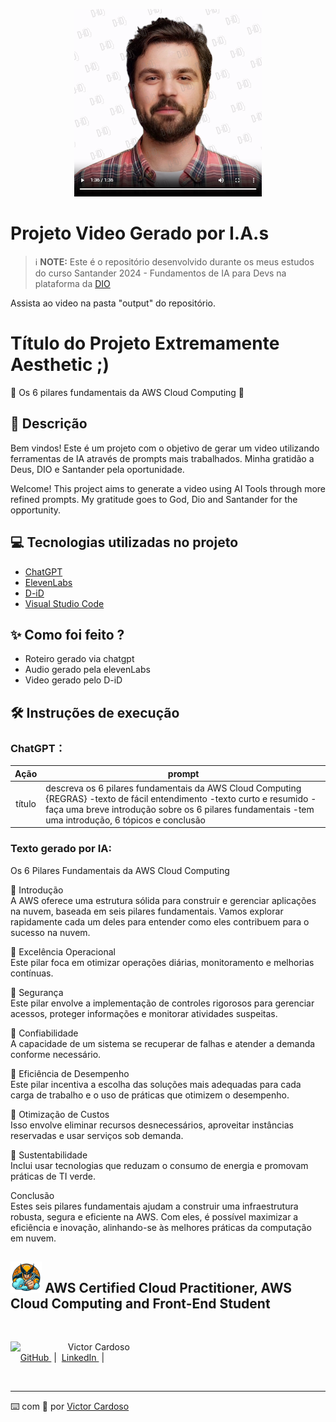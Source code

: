 <p align="center">
<img 
    src="./assets/image/pilaresAws.png"
    width="300"
/>
</p>

# Projeto Video Gerado por I.A.s

 > ℹ️ **NOTE:** Este é o repositório desenvolvido durante os meus estudos do curso Santander 2024 - Fundamentos de IA para Devs na plataforma da [DIO](https://dio.me)

Assista ao video na pasta "output" do repositório.

# Título do Projeto Extremamente Aesthetic ;)
🤖 Os 6 pilares fundamentais da AWS Cloud Computing 🤖

## 📒 Descrição
Bem vindos! Este é um projeto com o objetivo de gerar um video utilizando ferramentas de IA através de prompts mais trabalhados. Minha gratidão a Deus, DIO e Santander pela oportunidade.

Welcome! This project aims to generate a video using AI Tools through more refined prompts. My gratitude goes to God, Dio and Santander for the opportunity.

## 💻 Tecnologias utilizadas no projeto

- [ChatGPT](https://chat.openai.com/) 
- [ElevenLabs](https://beta.elevenlabs.io/)
- [D-iD](https://www.d-id.com/)
- [Visual Studio Code](https://code.visualstudio.com/)

## ✨ Como foi feito ?

- Roteiro gerado via chatgpt
- Audio gerado pela elevenLabs
- Video gerado pelo D-iD

## 🛠️ Instruções de execução

### ChatGPT：

|   Ação   | prompt                                                                                                                                                                                                                                                                         |
| :------: | ------------------------------------------------------------------------------------------------------------------------------------------------------------------------------------------------------------------------------------------------------------------------------ |
|  título  | descreva os 6 pilares fundamentais da AWS Cloud Computing {REGRAS} -texto de fácil entendimento -texto curto e resumido -faça uma breve introdução sobre os 6 pilares fundamentais -tem uma introdução, 6 tópicos e conclusão |

### Texto gerado por IA:

Os 6 Pilares Fundamentais da AWS Cloud Computing

🔷 Introdução<br>
A AWS oferece uma estrutura sólida para construir e gerenciar aplicações na nuvem, baseada em seis pilares fundamentais. Vamos explorar rapidamente cada um deles para entender como eles contribuem para o sucesso na nuvem.

🔷 Excelência Operacional<br>
Este pilar foca em otimizar operações diárias, monitoramento e melhorias contínuas.

🔷 Segurança<br>
Este pilar envolve a implementação de controles rigorosos para gerenciar acessos, proteger informações e monitorar atividades suspeitas.

🔷 Confiabilidade<br>
A capacidade de um sistema se recuperar de falhas e atender a demanda conforme necessário.

🔷 Eficiência de Desempenho<br>
Este pilar incentiva a escolha das soluções mais adequadas para cada carga de trabalho e o uso de práticas que otimizem o desempenho.

🔷 Otimização de Custos<br>
Isso envolve eliminar recursos desnecessários, aproveitar instâncias reservadas e usar serviços sob demanda.

🔷 Sustentabilidade<br>
Inclui usar tecnologias que reduzam o consumo de energia e promovam práticas de TI verde.

Conclusão<br>
Estes seis pilares fundamentais ajudam a construir uma infraestrutura robusta, segura e eficiente na AWS. Com eles, é possível maximizar a eficiência e inovação, alinhando-se às melhores práticas da computação em nuvem.

## <img src="assets/image/icone-wolverine-sem-fundo.png" width="50" /> AWS Certified Cloud Practitioner, AWS Cloud Computing and Front-End Student 
<br>
<p>
    <img 
      align=left 
      margin=10 
      width=80 
      src="https://github.com/VictorSamuraiWol.png"
    />
    <p>&nbsp&nbsp&nbspVictor Cardoso<br>
    &nbsp&nbsp&nbsp
    <a 
        href="https://github.com/VictorSamuraiWol">
        GitHub
    </a>
    &nbsp;|&nbsp;
    <a 
        href="https://www.linkedin.com/in/victor-cardoso-cloud-front/">
        LinkedIn
    </a>
    &nbsp;|&nbsp;
    </p>
</p>
<br/>

---

⌨️ com 💚 por [Victor Cardoso](https://github.com/VictorSamuraiWol)
